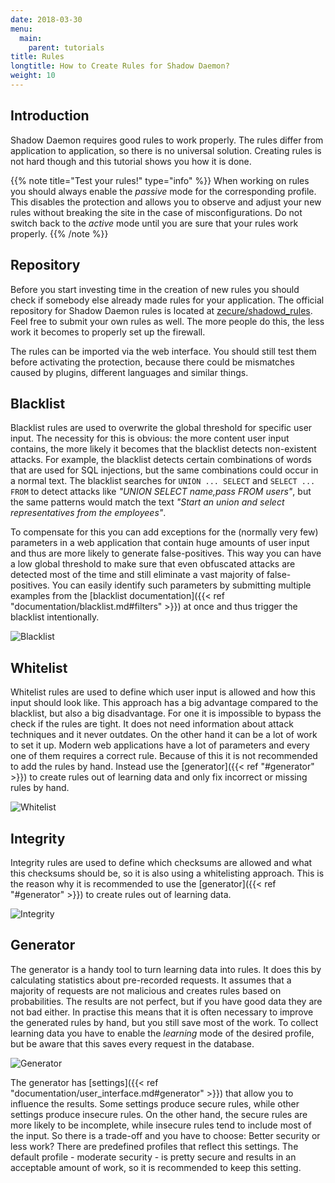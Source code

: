 ```yaml
---
date: 2018-03-30
menu:
  main:
    parent: tutorials
title: Rules
longtitle: How to Create Rules for Shadow Daemon?
weight: 10
---
```


## Introduction

Shadow Daemon requires good rules to work properly.
The rules differ from application to application, so there is no universal solution.
Creating rules is not hard though and this tutorial shows you how it is done.

{{% note title="Test your rules!" type="info" %}}
When working on rules you should always enable the *passive* mode for the corresponding profile.
This disables the protection and allows you to observe and adjust your new rules without breaking the site in the case of misconfigurations.
Do not switch back to the *active* mode until you are sure that your rules work properly.
{{% /note %}}

## Repository

Before you start investing time in the creation of new rules you should check if somebody else already made rules for your application.
The official repository for Shadow Daemon rules is located at [zecure/shadowd_rules](https://github.com/zecure/shadowd_rules).
Feel free to submit your own rules as well.
The more people do this, the less work it becomes to properly set up the firewall.

The rules can be imported via the web interface.
You should still test them before activating the protection, because there could be mismatches caused by plugins, different languages and similar things.

## Blacklist

Blacklist rules are used to overwrite the global threshold for specific user input.
The necessity for this is obvious: the more content user input contains, the more likely it becomes that the blacklist detects non-existent attacks.
For example, the blacklist detects certain combinations of words that are used for SQL injections, but the same combinations could occur in a normal text.
The blacklist searches for `UNION ... SELECT` and `SELECT ... FROM` to detect attacks like *"UNION SELECT name,pass FROM users"*, but the same patterns would match the text *"Start an union and select representatives from the employees"*.

To compensate for this you can add exceptions for the (normally very few) parameters in a web application that contain huge amounts of user input and thus are more likely to generate false-positives.
This way you can have a low global threshold to make sure that even obfuscated attacks are detected most of the time and still eliminate a vast majority of false-positives.
You can easily identify such parameters by submitting multiple examples from the [blacklist documentation]({{< ref "documentation/blacklist.md#filters" >}}) at once and thus trigger the blacklist intentionally.

<img src="/img/tutorials/blacklist.png" title="Blacklist" />

## Whitelist

Whitelist rules are used to define which user input is allowed and how this input should look like.
This approach has a big advantage compared to the blacklist, but also a big disadvantage.
For one it is impossible to bypass the check if the rules are tight.
It does not need information about attack techniques and it never outdates.
On the other hand it can be a lot of work to set it up.
Modern web applications have a lot of parameters and every one of them requires a correct rule.
Because of this it is not recommended to add the rules by hand.
Instead use the [generator]({{< ref "#generator" >}}) to create rules out of learning data and only fix incorrect or missing rules by hand.

<img src="/img/tutorials/whitelist.png" title="Whitelist" />

## Integrity

Integrity rules are used to define which checksums are allowed and what this checksums should be, so it is also using a whitelisting approach.
This is the reason why it is recommended to use the [generator]({{< ref "#generator" >}}) to create rules out of learning data.

<img src="/img/tutorials/integrity.png" title="Integrity" />

## Generator

The generator is a handy tool to turn learning data into rules.
It does this by calculating statistics about pre-recorded requests.
It assumes that a majority of requests are not malicious and creates rules based on probabilities.
The results are not perfect, but if you have good data they are not bad either.
In practise this means that it is often necessary to improve the generated rules by hand, but you still save most of the work.
To collect learning data you have to enable the *learning* mode of the desired profile, but be aware that this saves every request in the database.

<img src="/img/tutorials/generator.png" title="Generator" />

The generator has [settings]({{< ref "documentation/user_interface.md#generator" >}}) that allow you to influence the results.
Some settings produce secure rules, while other settings produce insecure rules.
On the other hand, the secure rules are more likely to be incomplete, while insecure rules tend to include most of the input.
So there is a trade-off and you have to choose: Better security or less work?
There are predefined profiles that reflect this settings.
The default profile - moderate security - is pretty secure and results in an acceptable amount of work, so it is recommended to keep this setting.
